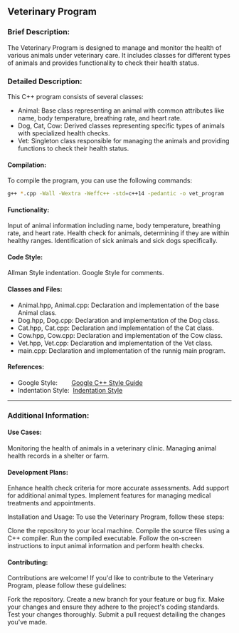 ## Veterinary Program

### Brief Description:
The Veterinary Program is designed to manage and monitor the health of various animals under veterinary care.
It includes classes for different types of animals and provides functionality to check their health status.

### Detailed Description:
This C++ program consists of several classes:

- Animal: Base class representing an animal with common attributes like name, body temperature, breathing rate, and heart rate.
- Dog, Cat, Cow: Derived classes representing specific types of animals with specialized health checks.
- Vet: Singleton class responsible for managing the animals and providing functions to check their health status.

#### Compilation:
To compile the program, you can use the following commands:
```bash
g++ *.cpp -Wall -Wextra -Weffc++ -std=c++14 -pedantic -o vet_program
```

#### Functionality:
Input of animal information including name, body temperature, breathing rate, and heart rate.
Health check for animals, determining if they are within healthy ranges.
Identification of sick animals and sick dogs specifically.

#### Code Style:
Allman Style indentation.
Google Style for comments.

#### Classes and Files:
- Animal.hpp, Animal.cpp: Declaration and implementation of the base Animal class.
- Dog.hpp, Dog.cpp: Declaration and implementation of the Dog class.
- Cat.hpp, Cat.cpp: Declaration and implementation of the Cat class.
- Cow.hpp, Cow.cpp: Declaration and implementation of the Cow class.
- Vet.hpp, Vet.cpp: Declaration and implementation of the Vet class.
- main.cpp: Declaration and implementation of the runnig main program.

#### References:
- Google Style: &nbsp;&nbsp;&nbsp;&nbsp;&nbsp;&nbsp;&nbsp;[Google C++ Style Guide](https://google.github.io/styleguide/cppguide.html)
- Indentation Style: &nbsp;[Indentation Style](https://en.wikipedia.org/wiki/Indentation_style)


---
### Additional Information:

#### Use Cases:
Monitoring the health of animals in a veterinary clinic.
Managing animal health records in a shelter or farm.

#### Development Plans:
Enhance health check criteria for more accurate assessments.
Add support for additional animal types.
Implement features for managing medical treatments and appointments.

Installation and Usage:
To use the Veterinary Program, follow these steps:

Clone the repository to your local machine.
Compile the source files using a C++ compiler.
Run the compiled executable.
Follow the on-screen instructions to input animal information and perform health checks.

#### Contributing:
Contributions are welcome! If you'd like to contribute to the Veterinary Program, please follow these guidelines:

Fork the repository.
Create a new branch for your feature or bug fix.
Make your changes and ensure they adhere to the project's coding standards.
Test your changes thoroughly.
Submit a pull request detailing the changes you've made.
